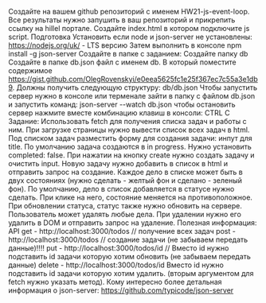Создайте на вашем github репозиторий с именем HW21-js-event-loop. Все результаты нужно запушить в ваш репозиторий и прикрепить ссылку на hillel портале.
Создайте index.html в котором подключите js script.
Подготовка
Установить если node и json-server не установлены:
https://nodejs.org/uk/  - LTS версию
Затем выполнить в консоле npm install -g json-server
Создайте в папке с заданием:
Создайте папку db
Создайте в папке db.json файл с именем db. В который поместите содержимое https://gist.github.com/OlegRovenskyi/e0eea5625fc1e25f367ec7c55a3e1db9. Должны получить следующую структуру: db/db.json
Чтобы запустить сервер нужно в консоле или терменале зайти в папку с файлом db.json и запустить команд: json-server --watch db.json
чтобы остановить сервер нажмите вместе комбинацию клавиш в консоли: CTRL C
Задание:
Использовать fetch для получения списка задач и работы с ним.
При загрузке страницы нужно вывести список всех задач в html.
Под списком задач разместить форму для создания задачи:
инпут для title. По умолчанию задача создаются в in progress. Нужно установить completed: false.
При нажатии на кнопку create нужно создать задачу и очистить input. Новую задачу нужно добавить в список в html и отправить запрос на создание.
Каждое дело в списке может быть в двух состояниях (нужно сделать - желтый фон и сделано - зеленый фон). По умолчанию, дело в список добавляется в статусе нужно сделать. При клике на него, состояние меняется на противоположное.
При обновлении статуса, статус также нужно обновить на сервере.
Пользователь может удалять любые дела. При удалении нужно его удалить в DOM и отправить запрос на удаление.
Полезная информация:
API
get - http://localhost:3000/todos // получение всех задач
post - http://localhost:3000/todos // создание задачи  (не забываем передать данные)!!!! 
put - http://localhost:3000/todos/id  // Вместо id нужно подставить id задачи которую хотим обновить (не забываем передать данные)
delete - http://localhost:3000/todos/id Вместо id нужно подставить id задачи которую хотим удалить. (вторым аргументом для fetch нужно указать метод).
Кому интересно более детальная информация о json-server: https://github.com/typicode/json-server
